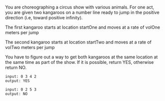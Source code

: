You are choreographing a circus show with various animals. For one act, you are given two kangaroos on a number line ready to jump in the positive direction (i.e, toward positive infinity).

The first kangaroo starts at location startOne and moves at a rate of volOne meters per jump

The second kangaroo starts at location startTwo and moves at a rate of volTwo meters per jump

You have to figure out a way to get both kangaroos at the same location at the same time as part of the show. If it is possible, return YES, otherwise return NO.


```
input: 0 3 4 2
output: YES

input: 0 2 5 3
output: NO

```